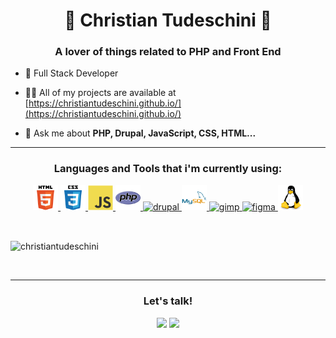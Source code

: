<h1 align="center">🌟 Christian Tudeschini 🌟</h1>
<h3 align="center">A lover of things related to PHP and Front End</h3>

- 💼 Full Stack Developer

- 👨‍💻 All of my projects are available at
[https://christiantudeschini.github.io/](https://christiantudeschini.github.io/)

- 💬 Ask me about **PHP, Drupal, JavaScript, CSS, HTML...**

---

<h3 align="center">Languages and Tools that i'm currently using:</h3>
<p align="center"> 
<a
    href="https://www.w3.org/html/" target="_blank" rel="noreferrer"> <img
      src="https://raw.githubusercontent.com/devicons/devicon/master/icons/html5/html5-original-wordmark.svg"
      alt="html5" width="40" height="40" /> </a>
<a href="https://www.w3schools.com/css/" target="_blank" rel="noreferrer"> <img
      src="https://raw.githubusercontent.com/devicons/devicon/master/icons/css3/css3-original-wordmark.svg" alt="css3"
      width="40" height="40" /> </a> <a href="https://developer.mozilla.org/en-US/docs/Web/JavaScript" target="_blank"
    rel="noreferrer"> <img
      src="https://raw.githubusercontent.com/devicons/devicon/master/icons/javascript/javascript-original.svg"
      alt="javascript" width="40" height="40" /> </a> <a href="https://www.php.net" target="_blank" rel="noreferrer"> <img
      src="https://raw.githubusercontent.com/devicons/devicon/master/icons/php/php-original.svg" alt="php" width="40"
      height="40" /> </a> <a href="https://drupal.com" target="_blank" rel="noreferrer"> <img
      src="https://www.vectorlogo.zone/logos/drupal/drupal-icon.svg" alt="drupal" width="40" height="40" /> </a> 
      <a href="https://www.mysql.com/" target="_blank" rel="noreferrer"> <img
      src="https://raw.githubusercontent.com/devicons/devicon/master/icons/mysql/mysql-original-wordmark.svg"
      alt="mysql" width="40" height="40" /> </a> <a href="https://www.gimp.org/" target="_blank"
    rel="noreferrer"> <img
      src="https://www.vectorlogo.zone/logos/gimp/gimp-icon.svg" alt="gimp"
      width="40" height="40" /> </a> <a href="https://www.figma.com/" target="_blank" rel="noreferrer"> <img
      src="https://www.vectorlogo.zone/logos/figma/figma-icon.svg" alt="figma" width="40" height="40" /> </a> <a href="https://www.linux.org/" target="_blank" rel="noreferrer">
    <img src="https://raw.githubusercontent.com/devicons/devicon/master/icons/linux/linux-original.svg" alt="linux"
      width="40" height="40" /> </a> </p>

<br>

<img align="center"
    src="https://github-readme-stats.vercel.app/api/top-langs?username=christiantudeschini&show_icons=true&locale=en&layout=compact&bg_color=00000000"
    alt="christiantudeschini" />
    

<br>

---

<h3 align="center">Let's talk!</h3>

<div align="center">
  <a href = "mailto:christiantudeschini@gmail.com"><img src="https://img.shields.io/badge/-Gmail-%23333?style=for-the-badge&logo=gmail&logoColor=white" target="_blank"></a>
  <a href="https://www.linkedin.com/in/christiantudeschini/" target="_blank"><img src="https://img.shields.io/badge/-LinkedIn-%230077B5?style=for-the-badge&logo=linkedin&logoColor=white" target="_blank"></a>
 </div>

